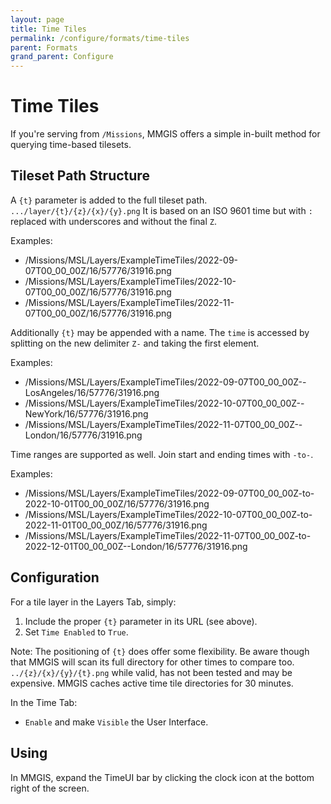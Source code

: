```yaml
---
layout: page
title: Time Tiles
permalink: /configure/formats/time-tiles
parent: Formats
grand_parent: Configure
---
```


# Time Tiles

If you're serving from `/Missions`, MMGIS offers a simple in-built method for querying time-based tilesets.

## Tileset Path Structure

A `{t}` parameter is added to the full tileset path. `.../layer/{t}/{z}/{x}/{y}.png` It is based on an ISO 9601 time but with `:` replaced with underscores and without the final `Z`.

Examples:

- /Missions/MSL/Layers/ExampleTimeTiles/2022-09-07T00_00_00Z/16/57776/31916.png
- /Missions/MSL/Layers/ExampleTimeTiles/2022-10-07T00_00_00Z/16/57776/31916.png
- /Missions/MSL/Layers/ExampleTimeTiles/2022-11-07T00_00_00Z/16/57776/31916.png

Additionally `{t}` may be appended with a name. The `time` is accessed by splitting on the new delimiter `Z-` and taking the first element.

Examples:

- /Missions/MSL/Layers/ExampleTimeTiles/2022-09-07T00_00_00Z--LosAngeles/16/57776/31916.png
- /Missions/MSL/Layers/ExampleTimeTiles/2022-10-07T00_00_00Z--NewYork/16/57776/31916.png
- /Missions/MSL/Layers/ExampleTimeTiles/2022-11-07T00_00_00Z--London/16/57776/31916.png

Time ranges are supported as well. Join start and ending times with `-to-`.

Examples:

- /Missions/MSL/Layers/ExampleTimeTiles/2022-09-07T00_00_00Z-to-2022-10-01T00_00_00Z/16/57776/31916.png
- /Missions/MSL/Layers/ExampleTimeTiles/2022-10-07T00_00_00Z-to-2022-11-01T00_00_00Z/16/57776/31916.png
- /Missions/MSL/Layers/ExampleTimeTiles/2022-11-07T00_00_00Z-to-2022-12-01T00_00_00Z--London/16/57776/31916.png

## Configuration

For a tile layer in the Layers Tab, simply:

1. Include the proper `{t}` parameter in its URL (see above).
2. Set `Time Enabled` to `True`.

Note: The positioning of `{t}` does offer some flexibility. Be aware though that MMGIS will scan its full directory for other times to compare too. `../{z}/{x}/{y}/{t}.png` while valid, has not been tested and may be expensive. MMGIS caches active time tile directories for 30 minutes.

In the Time Tab:

- `Enable` and make `Visible` the User Interface.

## Using

In MMGIS, expand the TimeUI bar by clicking the clock icon at the bottom right of the screen.
